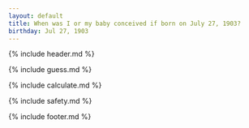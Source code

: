 ```yaml
---
layout: default
title: When was I or my baby conceived if born on July 27, 1903?
birthday: Jul 27, 1903
---
```


{% include header.md %}

{% include guess.md %}

{% include calculate.md %}

{% include safety.md %}

{% include footer.md %}



